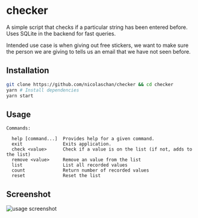# checker
A simple script that checks if a particular string has been entered before. Uses SQLite in the backend for fast queries.

Intended use case is when giving out free stickers, we want to make sure the person we are giving to tells us an email that we have not seen before.

## Installation
```bash
git clone https://github.com/nicolaschan/checker && cd checker
yarn # Install dependencies
yarn start
```

## Usage
```
Commands:

  help [command...]  Provides help for a given command.
  exit               Exits application.
  check <value>      Check if a value is on the list (if not, adds to the list)
  remove <value>     Remove an value from the list
  list               List all recorded values
  count              Return number of recorded values
  reset              Reset the list
```

## Screenshot
![usage screenshot](https://i.imgur.com/c7b1D0r.png "Screenshot")

